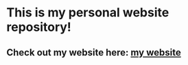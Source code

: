 # This is my personal website repository!
## Check out my website here: [my website](https://brent-sakihara.github.io/)
